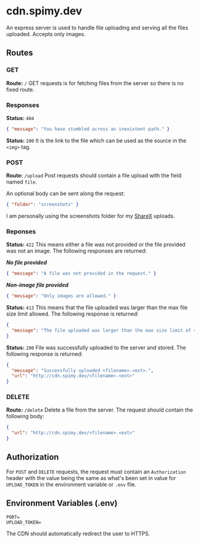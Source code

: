 # cdn.spimy.dev

An express server is used to handle file uploading and serving all the files uploaded. Accepts only images.

## Routes

### GET

**Route:** `/`
GET requests is for fetching files from the server so there is no fixed route.

### Responses

**Status:** `404`

```json
{ "message": "You have stumbled across an inexistent path." }
```

**Status:** `200`
It is the link to the file which can be used as the source in the `<img>` tag.

### POST

**Route:** `/upload`
Post requests should contain a file upload with the field named `file`.

An optional body can be sent along the request:

```json
{ "folder": "screenshots" }
```

I am personally using the screenshots folder for my [ShareX](https://getsharex.com/) uploads.

### Reponses

**Status:** `422`
This means either a file was not provided or the file provided was not an image. The following responses are returned:

**_No file provided_**

```json
{ "message": "A file was not provided in the request." }
```

**_Non-image file provided_**

```json
{ "message": "Only images are allowed." }
```

**Status:** `413`
This means that the file uploaded was larger than the max file size limit allowed. The following response is returned:

```json
{
  "message": "The file uploaded was larger than the max size limit of <max_upload_size>MiB."
}
```

**Status:** `200`
File was successfully uploaded to the server and stored. The following response is returned:

```json
{
  "message": "Successfully uploaded <filename>.<ext>.",
  "url": "http://cdn.spimy.dev/<filename>.<ext>"
}
```

### DELETE

**Route:** `/delete`
Delete a file from the server. The request should contain the following body:

```json
{
  "url": "http://cdn.spimy.dev/<filename>.<ext>"
}
```

## Authorization

For `POST` and `DELETE` requests, the request must contain an `Authorization` header with the value being the same as what's been set in value for `UPLOAD_TOKEN` in the environment variable or `.env` file.

## Environment Variables (.env)

```
PORT=
UPLOAD_TOKEN=
```

The CDN should automatically redirect the user to HTTPS.
